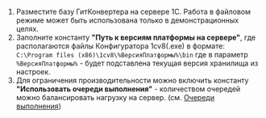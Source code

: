 1. Разместите базу ГитКонвертера на сервере 1С. Работа в файловом режиме может быть использована только в демонстрационных целях.
2. Заполните константу __"Путь к версиям платформы на сервере"__, где располагаются файлы Конфигуратора 1cv8(.exe) в формате: `C:\Program files (x86)\1cv8\%ВерсияПлатформы%\bin`
где в параметр `%ВерсияПлатформы%` - будет подставлена текущая версия хранилища из настроек.
4. Для ограничения производительности можно включить константу __"Использовать очереди выполнения"__ - количеством очередей можно балансировать нагрузку на сервер. (см. [Очереди выполнения](Очереди-выполнения.md))